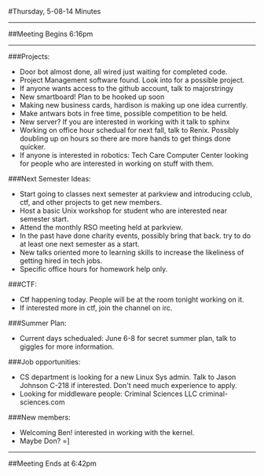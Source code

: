 #Thursday, 5-08-14 Minutes

- - -

##Meeting Begins 6:16pm

- - -

###Projects:
* Door bot almost done, all wired just waiting for completed code.
* Project Management software found. Look into for a possible      project.
* If anyone wants access to the github account, talk to majorstringy
* New smartboard! Plan to be hooked up soon
* Making new business cards, hardison is making up one idea currently.
* Make antwars bots in free time, possible competition to be held.
* New server? If you are interested in working with it talk to sphinx
* Working on office hour schedual for next fall, talk to Renix.  Possibly doubling up on  hours so there are more hands to get things  done quicker.
* If anyone is interested in robotics: Tech Care Computer Center   looking for people who are interested in working on stuff with them.


###Next Semester Ideas:
* Start going to classes next semester at parkview and introducing      cclub, ctf, and other projects to get new members.
* Host a basic Unix workshop for student who are interested near    semester start.
* Attend the monthly RSO meeting held at parkview.
* In the past have done charity events, possibly bring that back. try   to do at least one next semester as a start.
* New talks oriented more to learning skills to increase the    likeliness of getting hired in tech jobs.
* Specific office hours for homework help only.

###CTF:
* Ctf happening today. People will be at the room tonight working on    it.
* If interested more in ctf, join the channel on irc.

###Summer Plan:
* Current days schedualed: June 6-8 for secret summer plan, talk to     giggles for more information.

###Job opportunities:
* CS department is looking for a new Linux Sys admin. Talk to Jason    Johnson C-218 if interested. Don't need much experience to apply.
* Looking for middleware people: Criminal Sciences LLC
 criminal-sciences.com

###New members:
* Welcoming Ben! interested in working with the kernel.
* Maybe Don? =]

- - - 

##Meeting Ends at 6:42pm
